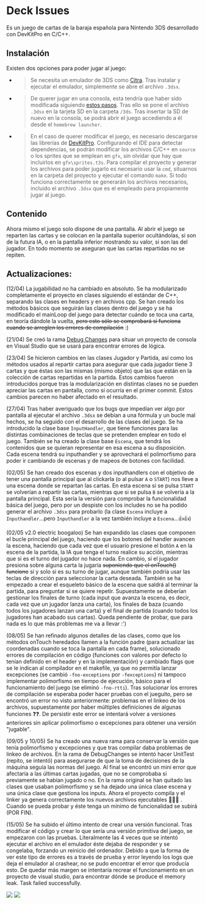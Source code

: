 # Deck Issues
Es un juego de cartas de la baraja española para Nintendo 3DS desarrollado con DevKitPro en C/C++.
## Instalación
Existen dos opciones para poder jugar al juego:
- >Se necesita un emulador de 3DS como [Citra](https://citra-emu.org/). Tras instalar y ejecutar el emulador, simplemente se abre el archivo `.3dsx`.
- >De querer jugar en una consola, esta tendría que haber sido modificada siguiendo [estos pasos](https://3ds.hacks.guide/). Tras ello se pone el archivo `.3dsx` en la tarjeta SD en la carpeta `/3ds`. Tras insertar la SD de nuevo en la consola, se podrá abrir el juego accediendo a él desde el `homebrew launcher`.
- >En el caso de querer modificar el juego, es necesario descargarse las librerías de [DevKitPro](https://devkitpro.org/wiki/Getting_Started). Configurando el IDE para detectar dependencias, se podrán modificar los archivos C/C++ en `source` o los sprites que se emplean en `gfx`, sin olvidar que hay que incluirlos en `gfx\sprites.t3s`. Para compilar el proyecto y generar los archivos para poder jugarlo es necesario usar la `cmd`, situarnos en la carpeta del proyecto y ejecutar el comando `make`. Si todo funciona correctamente se generarán los archivos necesarios, incluido el archivo `.3dsx` que es el empleado para propiamente jugar al juego. 

## Contenido
Ahora mismo el juego solo dispone de una pantalla. Al abrir el juego se reparten las cartas y se colocan en la pantalla superior ocultándolas, si son de la futura IA, o en la pantalla inferior mostrando su valor, si son las del jugador. En todo momento se aseguran que las cartas repartidas no se repiten.

## Actualizaciones: 

(12/04) La jugabilidad no ha cambiado en absoluto. Se ha modularizado completamente el proyecto en clases siguiendo el estándar de C++, separando las clases en headers y en archivos cpp. Se han creado los métodos básicos que seguirán las clases dentro del juego y se ha modificado el mainLoop del juego para detectar cuándo se toca una carta, en teoría dándole la vuelta, ~~pero esto sólo se comprobará si funciona cuando se arreglen los errores de compilación~~ :)

(21/04) Se creó la rama [Debug Changes](https://github.com/AlnsSbrl/Deck-Issues/tree/debug-changes) para situar un proyecto de consola en Visual Studio que se usará para encontrar errores de lógica.

(23/04) Se hicieron cambios en las clases Jugador y Partida, así como los métodos usados al repartir cartas para asegurar que cada jugador tiene 3 cartas y que éstas son las mismas (mismo objeto) que las que están en la colección de cartas repartidas en la partida. Estos cambios fueron introducidos porque tras la modularización en distintas clases no se pueden apreciar las cartas en pantalla, como sí ocurría en el primer commit. Estos cambios parecen no haber afectado en el resultado.

(27/04) Tras haber averiguado que los bugs que impedían ver algo por pantalla al ejecutar el archivo `.3dsx` se debían a una fórmula y un bucle mal hechos, se ha seguido con el desarrollo de las clases del juego. Se ha introducido la clase base `InputHandler`, que tiene funciones para las distintas combinaciones de teclas que se pretenden emplear en todo el juego. También se ha creado la clase base `Escena`, que tendrá los contenidos que se quieran representar en esa escena a su disposición. Cada escena tendrá su inputhandler y se aprovechará el polimorfismo para poder ir cambiando de escenas y de mapeos de botones con facilidad.

(02/05) Se han creado dos escenas y dos inputhandlers con el objetivo de tener una pantalla principal que al clickarla (o al pulsar `A` o `START`) nos lleve a una escena donde se repartan las cartas. En esta escena si se pulsa `START` se volverían a repartir las cartas, mientras que si se pulsa `B` se volvería a la pantalla principal. Esta sería la versión para comprobar la funcionalidad básica del juego, pero por un despiste con los includes no se ha podido generar el archivo `.3dsx` para probarlo (la clase `Escena` incluye a `Inputhandler`...pero `Inputhandler` a la vez también incluye a `Escena`...:thumbsup::thumbsup:)

(02/05 v2.0 electric boogaloo) Se han expandido las clases que componen el bucle principal del juego, haciendo que los botones del handler avancen la escena, haciendo que cada vez que el usuario presione el botón `A` en la escena de la partida, la IA que tenga el turno realice su acción, mientras que si es el turno del jugador no hace nada. En cambio, si el jugador presiona sobre alguna carta la jugaría ~~suponiendo que el onTouch() funcione~~ si y solo si es su turno de jugar, aunque también podría usar las teclas de dirección para seleccionar la carta deseada. También se ha empezado a crear el esqueleto básico de la escena que saldrá al terminar la partida, para preguntar si se quiere repetir. Supuestamente se deberían gestionar los finales de turno (cada input que avanza la escena, es decir, cada vez que un jugador lanza una carta), los finales de baza (cuando todos los jugadores lanzan una carta) y el final de partida (cuando todos los jugadores han acabado sus cartas). Queda pendiente de probar, que para nada es lo que más problemas me va a llevar :')

(08/05) Se han refinado algunos detalles de las clases, como que los métodos onTouch heredados llamen a la función padre (para actualizar las coordenadas cuando se toca la pantalla en cada frame), solucionado errores de compilación en código (funciones con valores por defecto lo tenían definido en el header y en la implementación) y cambiado flags que se le indican al compilador en el makefile, ya que no permitía lanzar excepciones (se cambió `-fno-exceptions` por `-fexceptions`) ni tampoco implementar polimorfismo en tiempo de ejecución, básico para el funcionamiento del juego (se eliminó `-fno-rtti`). Tras solucionar los errores de compilación se esperaba poder hacer pruebas con el jueguito, pero se encontró un error no visto anteriormente: problemas en el linkeo de los archivos, supuestamente por haber múltiples definiciones de algunas funciones ❓❓. De persistir este error se intentará volver a versiones anteriores sin aplicar polimorfismo o excepciones para obtener una versión "jugable".

(09/05 y 10/05) Se ha creado una nueva rama para conservar la versión que tenía polimorfismo y excepciones y que tras compilar daba problemas de linkeo de archivos.  En la rama de DebugChanges se intentó hacer UnitTest (repito, se intentó) para asegurarse de que la toma de decisiones de la máquina seguía las normas del juego. Al final se encontró un mini error que afectaría a las últimas cartas jugadas, que no se comprobaba si previamente se habían jugado o no. En la rama original se han quitado las clases que usaban polimorfismo y se ha dejado una única clase escena y una única clase que gestiona los inputs. Ahora el proyecto compila y el linker ya genera correctamente los nuevos archivos ejecutables 🙌👼🙌 . Cuando se pueda probar y éste tenga un mínimo de funcionalidad se subirá (POR FIN).

(15/05) Se ha subido el último intento de crear una versión funcional. Tras modificar el código y crear lo que sería una versión primitiva del juego, se empezaron con las pruebas. Literalmente las 4 veces que se intentó ejecutar el archivo en el emulador éste dejaba de responder y se congelaba, forzando un reinicio del ordenador. Debido a que la forma de ver este tipo de errores es a través de prueba y error leyendo los logs que deja el emulador al crashear, no se pudo encontrar el error que producía esto. De quedar más margen se intentaría recrear el funcionamiento en un proyecto de visual studio, para encontrar dónde se produce el memory leak. Task failed successfully.


<img src=https://a13xp0p0v.github.io/img/mememe_hold_my_beer.jpg>
<img src=https://encrypted-tbn0.gstatic.com/images?q=tbn:ANd9GcQegnDA7k7OnvKQnOxbuPCho8eaFNQs-T2U2A&usqp=CAU>
